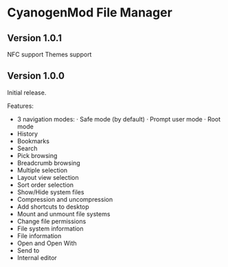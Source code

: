 CyanogenMod File Manager
========================

Version 1.0.1
-------------
NFC support
Themes support

Version 1.0.0
-------------
Initial release.

Features:

* 3 navigation modes:
  · Safe mode (by default)
  · Prompt user mode
  · Root mode
* History
* Bookmarks
* Search
* Pick browsing
* Breadcrumb browsing
* Multiple selection
* Layout view selection
* Sort order selection
* Show/Hide system files
* Compression and uncompression
* Add shortcuts to desktop
* Mount and unmount file systems
* Change file permissions
* File system information
* File information
* Open and Open With
* Send to
* Internal editor

